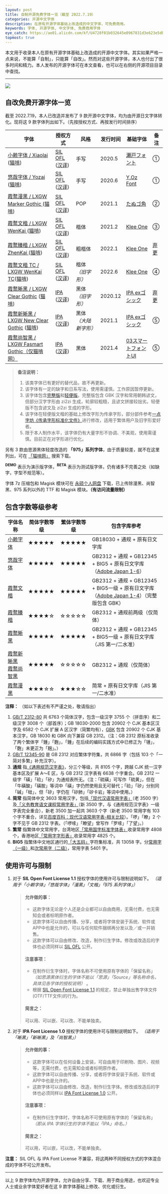 ```yaml
---
layout: post
title: 自制开源免费字体一览（截至 2022.7.19）
categories: 开源中文字体
description: 在原有开源字体基础上改造成的中文字体，可免费商用。
keywords: 字体, 开源字体, 中文字体, 免费商用字体
eye_catch: https://ae01.alicdn.com/kf/U4728f01b032645e0967831d3e623e5dbI.jpg
topmost: true
---
```


本文用于收录本人在原有开源字体基础上改造成的开源中文字体。其实如果严格一点来说，不能算「自制」，只能算「自改」。然而对这些开源字体，本人也付出了很多时间和精力。本人发布的开源字体可在本文查看，也可以在右侧的开源项目目录中查找。

---

![](https://ae01.alicdn.com/kf/U4728f01b032645e0967831d3e623e5dbI.jpg)

## 自改免费开源字体一览

截至 2022.7.19，本人已改造并发布了 9 款开源中文字体，均为由开源日文字体转化。现将这 9 款字体列出如下。（先按授权方式、再按发行时间排序）

| 字体                                                                                                                             | 授权方式                                                                          | 风格           | 发行时间    | 基础字体                                                              | 备注                                                                                                                                  |
| ------------------------------------------------------------------------------------------------------------------------------ | ----------------------------------------------------------------------------- | ------------ | ------- | ----------------------------------------------------------------- | ----------------------------------------------------------------------------------------------------------------------------------- |
| [小赖字体 / Xiaolai ](https://github.com/lxgw/kose-font) ([猫啃](https://www.maoken.com/freefonts/4306.html))                        | [SIL OFL](https://scripts.sil.org/OFL) ([汉译](https://www.maoken.com/ofl))     | 手写           | 2020.5  | [瀬戸フォント](http://setofont.osdn.jp/)                                | ①                                                                                                                                   |
| [悠哉字体 / Yozai](https://github.com/lxgw/yozai-font) ([猫啃](https://www.maoken.com/freefonts/5423.html))                          | [SIL OFL](https://scripts.sil.org/OFL) ([汉译](https://www.maoken.com/ofl))     | 手写           | 2020.6  | [Y.Oz Font](http://yozvox.web.fc2.com/)                           | ①                                                                                                                                   |
| [霞鹜漫黑 / LXGW Marker Gothic ](https://github.com/lxgw/LxgwMarkerGothic)([猫啃](https://www.maoken.com/freefonts/9523.html))       | [SIL OFL](https://scripts.sil.org/OFL) ([汉译](https://www.maoken.com/ofl))     | POP          | 2021.1  | [たぬゴ角](https://tanukifont.com/tanugo/)                            | ②                                                                                                                                   |
| [霞鹜文楷 / LXGW WenKai ](https://github.com/lxgw/LxgwWenKai)([猫啃](https://www.maoken.com/freefonts/9704.html))                    | [SIL OFL](https://scripts.sil.org/OFL) ([汉译](https://www.maoken.com/ofl))     | 楷体           | 2021.2  | [Klee One](https://github.com/fontworks-fonts/Klee)               | ③                                                                                                                                   |
| [霞鹜臻楷 / LXGW ZhenKai ](https://github.com/lxgw/LxgwZhenKai)([猫啃](https://www.maoken.com/freefonts/14773.html))                 | [SIL OFL](https://scripts.sil.org/OFL) ([汉译](https://www.maoken.com/ofl))     | 粗楷体          | 2022.1  | [Klee One](https://github.com/fontworks-fonts/Klee)               | [弃更](https://www.coolapk.com/feed/36502442?shareKey=NDhhODA0NDY5NDAwNjI5ZTk3YzM~&shareUid=633884&shareFrom=com.coolapk.market_12.3) |
| [霞鹜文楷 TC / LXGW WenKai TC](https://github.com/lxgw/LxgwWenkaiTC)([猫啃](https://www.maoken.com/freefonts/16424.html))            | [SIL OFL](https://scripts.sil.org/OFL) ([汉译](https://www.maoken.com/ofl))     | 楷体 *（旧字形）*   | 2022.6  | [Klee One](https://github.com/fontworks-fonts/Klee)               | ④                                                                                                                                   |
| [霞鹜晰黑 / LXGW Clear Gothic](https://github.com/lxgw/LxgwClearGothic) ([猫啃](https://www.maoken.com/freefonts/8781.html))         | [IPA](https://moji.or.jp/ipafont/license/) ([汉译](https://www.maoken.com/ipa)) | 黑体 *（旧字形）*   | 2020.12 | [IPA exゴシック](https://ipafont.ipa.go.jp/)                          | [弃更](https://github.com/lxgw/LxgwClearGothic/issues/12)                                                                             |
| [霞鹜新晰黑 / LXGW New Clear Gothic](https://github.com/lxgw/LxgwNewClearGothic) ([猫啃](https://www.maoken.com/freefonts/8999.html)) | [IPA](https://moji.or.jp/ipafont/license/) ([汉译](https://www.maoken.com/ipa)) | 黑体 *（大陆新字形）* | 2021.1  | [IPA exゴシック](https://ipafont.ipa.go.jp/)                          | ⑤                                                                                                                                   |
| [霞鹜尚智黑 / LXGW Fasmart Gothic（仅猫啃网）](https://www.maoken.com/freefonts/10610.html)                                               | [IPA](https://moji.or.jp/ipafont/license/) ([汉译](https://www.maoken.com/ipa)) | 黑体           | 2021.4  | [03スマートフォントUI](http://www.flopdesign.com/freefont/smartfont.html) | ⑤                                                                                                                                   |

> **备注说明：**
> 1. 该类字体已有更好的替代品，故不再更新。
> 2. 该字体有一定的缺字和日系写法，使用需谨慎。工作原因暂停更新。
> 3. 该字体包含[完整版](https://github.com/lxgw/LxgwWenKai)和[轻便版](https://github.com/lxgw/LxgwWenKai-Lite)。完整版包含 GBK 汉字和常用朝韩谚文，但部分汉字字形由 zi2zi 生成，轮廓较粗糙，且谚文拼接较拙劣。轻便版不包含谚文及 zi2zi 生成的字形。
> 4. 该字体在轻便版文楷的基础上修改字形为传承字形，部分部件参考[一点字坊《传承字形标准化文件》](https://github.com/ichitenfont/inheritedglyphs)进行修改，适用于繁体用户及旧字形爱好者。
> 5. 限于本人制作水平，该字体仍有大量字形不协调、不美观，使用需谨慎。目前正在对字形进行优化。

另有 3 款由思源黑体轻度改造的 **「975」系列字体**，由于质量较差，就不在这里列出，可在 [「猫啃网」](https://www.maoken.com/?s=975) 搜索下载。

**<sup>DEMO</sup>** 表示为演示版字体，**<sup>BETA</sup>** 表示为测试版字体，仍有诸多不完善之处（如缺字，字型不规范等）。 

字体 7z 压缩包和 Magisk 模块可在 [永硕个人网盘](http://lxgw.ys168.com) 下载，已上传除漫黑、尚智黑、975 系列以外的 TTF 和 Magisk 模块。**（有访问流量限制）**

## 包含字数等级参考

| 字体名称                                                                                                     | 简体字数等级 | 繁体字数等级 | 包含字库参考                                                                                                                    |
| -------------------------------------------------------------------------------------------------------- | ------ | ------ | ------------------------------------------------------------------------------------------------------------------------- |
| [小赖字体](https://github.com/lxgw/kose-font)                                                                | ★★★★★  | ★★★★★  | GB18030 + 通规 + 原有日文字库                                                                                                     |
| [悠哉字体](https://github.com/lxgw/yozai-font)                                                               | ★★★★★  | ★★★★★  | GB2312 + 通规 + GB12345 + BIG5 + 原有日文字库（[Adobe Japan 1-6](https://github.com/adobe-type-tools/Adobe-Japan1)）                |
| [霞鹜文楷](https://github.com/lxgw/LxgwWenKai)                                                               | ★★★★★  | ★★★★★  | GB2312 + 通规 + GB12345 + BIG5一级 + 原有日文字库（[Adobe Japan 1-4]((https://github.com/adobe-type-tools/Adobe-Japan1))）（完整版包含 GBK） |
| [霞鹜臻楷](https://github.com/lxgw/LxgwZhenKai)                                                              | ★★★★☆  | ☆☆☆☆☆  | GB2312 + 通规前两级（仅简体）                                                                                                       |
| [霞鹜晰黑](https://github.com/lxgw/LxgwClearGothic)                                                          | ★★★★★  | ★★★★★  | GB2312 + 通规 + GB12345 + BIG5一级 + 原有日文字库（JIS 第一/二水准）                                                                       |
| [霞鹜新晰黑](https://github.com/lxgw/LxgwNewClearGothic) [霞鹜尚智黑](https://www.maoken.com/freefonts/10610.html) | ★★★★★  | ☆☆☆☆☆  | GB2312 + 通规（仅简体）                                                                                                          |
| [霞鹜漫黑](https://github.com/lxgw/LxgwMarkerGothic)                                                         | ★★★☆☆  | ★★★☆☆  | 简常 + 原有日文字库（JIS 第一/二水准）                                                                                                   |

**注释：** （如以下表述有不严谨之处，敬请指出）

1. [GB/T 2312-80](https://github.com/NightFurySL2001/cjktables/blob/master/china/encoding/gb_t_2312.txt) 共 6763 个简体汉字，包含一级汉字 3755 个（拼音序）和二级汉字 3008 个（部首序）；GB 18030-2000 包含 20902 个 CJK 基本区汉字及 6582 个 CJK 扩展 A 区汉字（简繁均有），[GBK](https://github.com/NightFurySL2001/cjktables/blob/master/china/encoding/gbk.txt) 包含 20902 个 CJK 基本汉字，GB 18030 和 GBK 向下兼容 GB 2312。（注：GB 2312 原标准收录了两个繁体字「鍾」「麴」，「鍾」在后续的编码实践方式中已修正为「锺」，「麴」未更正为「麹」。）
2. [GB/T 12345-90](https://github.com/NightFurySL2001/cjktables/blob/master/china/encoding/gb_t_12345.txt) 是 GB 2312 对应繁体字符集，共 6866 字（包括 103 个「一简对多繁」补充汉字）。
3. **通规** 指[《通用规范汉字表》](https://github.com/NightFurySL2001/cjktables/blob/master/china/standard/tongyong_guifan.txt)，分三个等级，共 8105 个字，跨越 CJK 统一汉字基本区及扩展 A～E 区，与 GB 2312 汉字表有 6638 个字重合。GB 2312 一级字「磺」「硷」「矽」为通规表所无。（注：「硫磺」可写作「硫黄」，但在「牛磺酸」「磺胺」等词中「磺」字仍然使用且无可替代；「硷」「矽」分别同「碱」「硅」，但「矽」字仍在「矽肺」「矽卡岩」等词中使用。）
4. **简常** 指简体中文 3603 常用汉字，包括[「现代汉语常用字表」](https://github.com/NightFurySL2001/cjktables/blob/master/china/standard/xiandai_changyong.txt)（老 3500 字）及[「义务教育语文课程常用字表」](https://github.com/NightFurySL2001/cjktables/blob/master/china/standard/yiwu_jiaoyu.txt)（新 3500 字，与《通用规范汉字表》一级字表完全重合），新老 3500 加一起共 3603 个字（新老 3500 常用字有 103 个字不重合，详见[百度百科：现代汉语常用字表-相关比较](https://baike.baidu.com/item/%E7%8E%B0%E4%BB%A3%E6%B1%89%E8%AF%AD%E5%B8%B8%E7%94%A8%E5%AD%97%E8%A1%A8/8922402?fr=aladdin#9)）。「啰」「瞭」2 个字不见于 GB 2312 字表。（「啰嗦」「瞭望」曾写作「罗嗦」「了望」。）
5. **繁常** 指繁体中文常用字，台湾地区[「常用国字标准字体表」](https://github.com/NightFurySL2001/cjktables/blob/master/taiwan/standard/edu_standard_1.txt)收录常用字 4808 个，香港地区[「常用字字形表」](https://github.com/NightFurySL2001/cjktables/blob/master/hong_kong/hk-changyong.txt)收录常用字 4825 个。
6. **BIG5** 指繁体中文地区通行的[「大五码」](https://github.com/NightFurySL2001/cjktables/blob/master/taiwan/encoding/big5.txt)字符集标准，共 13058 字。分[常用字（一级）](https://github.com/NightFurySL2001/cjktables/blob/master/taiwan/encoding/big5-1.txt)和[次常用字（二级）](https://github.com/NightFurySL2001/cjktables/blob/master/taiwan/encoding/big5-2.txt)，常用字表 5401 字。

## 使用许可与限制

1. 对于 **SIL Open Font License 1.1** 授权字体的使用许可与限制说明如下。 *（适用于「小赖字体」「悠哉字体」「漫黑」「文楷」「975 系列字体」）*
   
   > #### 允许做的事：
   > 
   > - 这款字体无论是个人还是企业都可以自由商用，无需付费，也无需知会或者标明原作者。
   > - 这款字体可以自由传播、分享，或者将字体安装于系统、软件或APP中也是允许的，可以与任何软件捆绑再分发以及／或一并销售。
   > - 这款字体可以自由修改、改造，制作衍生字体。修改或改造后的字体也必须同样以 [SIL OFL](https://scripts.sil.org/OFL) 公开。
   > 
   > #### 注意事项：
   > 
   > - 在制作衍生字体时，字体名称不可使用原有字体的「保留名称」 *（如思源黑体衍生的字体不能以「思源」「Source」等名称命名，具体见各字体的授权说明）* 。
   > - 根据 [SIL Open Font License 1.1](https://scripts.sil.org/OFL) 的规定，禁止单独出售字体文件(OTF/TTF文件)的行为。
   > 
   > #### 简言之：
   > 
   > 可以用、可以嵌、可以改、不能单独卖。

2. 对于 **IPA Font License 1.0**  授权字体的使用许可与限制说明如下。 *（适用于「晰黑」「新晰黑」及「尚智黑」）*
   
   > #### 允许做的事：
   > 
   > - 这款字体可以在任何设备上安装，可自由用于印刷物、图片、视频等，无需付费，也无需知会或者标明原作者。
   > - 这款字体可以自由传播、分享，或者将字体安装于系统、软件或APP中也是允许的。
   > - 这款字体可以自由修改、改造，制作衍生字体。修改或改造后的字体也必须同样以 [IPA Font License 1.0](https://moji.or.jp/ipafont/license/) 公开。
   > 
   > #### 注意事项：
   > 
   > - 在制作衍生字体时，字体名称不可使用原有字体的「保留名称」 *（即从 IPA 字体衍生的字体不能以「IPA」命名。）*
   > 
   > #### 简言之：
   > 
   > 可以用，可以嵌，可以改，不能单独卖。

**注意：** SIL OFL 与 IPA Font License 不兼容，将这两种不同授权方式的字体混合成的字体不可公开发布。

---

以上 9 款字体均为开源字体，允许自由分享、下载、用于商业用途，也欢迎专业人士或业余字体爱好者在这 9 款字体基础上修改、优化或衍生。
